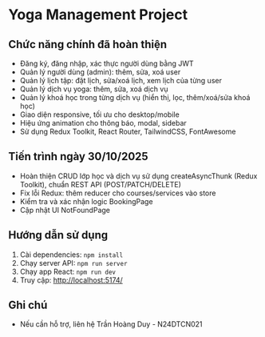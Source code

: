 
# Yoga Management Project

## Chức năng chính đã hoàn thiện

- Đăng ký, đăng nhập, xác thực người dùng bằng JWT
- Quản lý người dùng (admin): thêm, sửa, xoá user
- Quản lý lịch tập: đặt lịch, sửa/xoá lịch, xem lịch của từng user
- Quản lý dịch vụ yoga: thêm, sửa, xoá dịch vụ
- Quản lý khoá học trong từng dịch vụ (hiển thị, lọc, thêm/xoá/sửa khoá học)
- Giao diện responsive, tối ưu cho desktop/mobile
- Hiệu ứng animation cho thông báo, modal, sidebar
- Sử dụng Redux Toolkit, React Router, TailwindCSS, FontAwesome

## Tiến trình ngày 30/10/2025

- Hoàn thiện CRUD lớp học và dịch vụ sử dụng createAsyncThunk (Redux Toolkit), chuẩn REST API (POST/PATCH/DELETE)
- Fix lỗi Redux: thêm reducer cho courses/services vào store
- Kiểm tra và xác nhận logic BookingPage
- Cập nhật UI NotFoundPage

## Hướng dẫn sử dụng

1. Cài dependencies: `npm install`
2. Chạy server API: `npm run server`
3. Chạy app React: `npm run dev`
4. Truy cập: <http://localhost:5174/>

## Ghi chú

- Nếu cần hỗ trợ, liên hệ Trần Hoàng Duy - N24DTCN021
